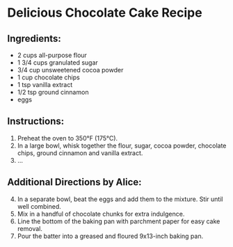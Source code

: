 # Delicious Chocolate Cake Recipe

## Ingredients:
- 2 cups all-purpose flour
- 1 3/4 cups granulated sugar
- 3/4 cup unsweetened cocoa powder
- 1 cup chocolate chips
- 1 tsp vanilla extract
- 1/2 tsp ground cinnamon
- eggs

## Instructions:
1. Preheat the oven to 350°F (175°C).
2. In a large bowl, whisk together the flour, sugar, cocoa powder, chocolate chips, ground cinnamon and vanilla extract.
3. ...

## Additional Directions by Alice:
4. In a separate bowl, beat the eggs and add them to the mixture. Stir until well combined.
5. Mix in a handful of chocolate chunks for extra indulgence.
6. Line the bottom of the baking pan with parchment paper for easy cake removal.
7. Pour the batter into a greased and floured 9x13-inch baking pan.